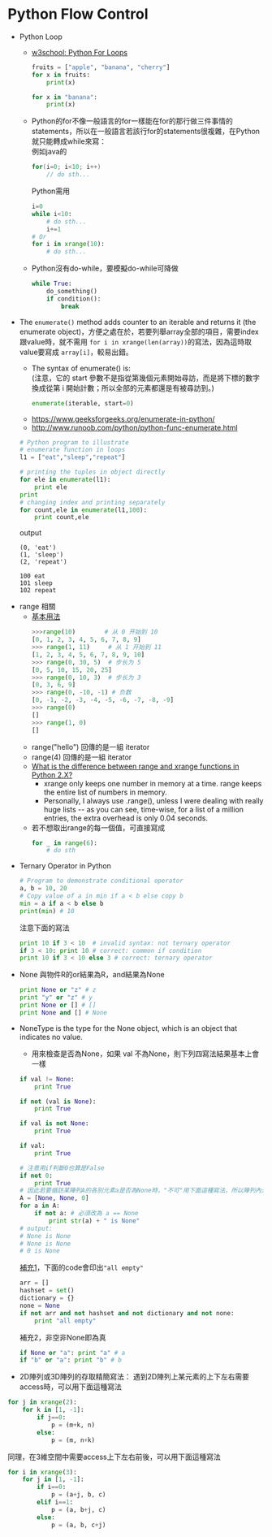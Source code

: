 # Python Flow Control
* Python Loop
    * [w3school: Python For Loops](https://www.w3schools.com/python/python_for_loops.asp)
        ```python
        fruits = ["apple", "banana", "cherry"]
        for x in fruits:
            print(x)

        for x in "banana":
            print(x)
        ```
    * Python的for不像一般語言的for一樣能在for的那行做三件事情的statements，所以在一般語言若該行for的statements很複雜，在Python就只能轉成while來寫：\
        例如java的
        ```java
        for(i=0; i<10; i++)
            // do sth...
        ```
        Python需用
        ```python
        i=0
        while i<10:
            # do sth...
            i+=1
        # Or
        for i in xrange(10):
            # do sth...
        ```
    * Python沒有do-while，要模擬do-while可降做
        ```python
        while True:
            do_something()
            if condition():
                break
        ```

* The `enumerate()` method adds counter to an iterable and returns it (the enumerate object)，方便之處在於，若要列舉array全部的項目，需要index跟value時，就不需用 `for i in xrange(len(array))`的寫法，因為這時取value要寫成 `array[i]`，較易出錯。
    * The syntax of enumerate() is:\
        (注意，它的 start 參數不是指從第幾個元素開始尋訪，而是將下標的數字換成從第 i 開始計數；所以全部的元素都還是有被尋訪到。)
        ```python
        enumerate(iterable, start=0)
        ```
    * https://www.geeksforgeeks.org/enumerate-in-python/
    * http://www.runoob.com/python/python-func-enumerate.html

    ```python
    # Python program to illustrate 
    # enumerate function in loops 
    l1 = ["eat","sleep","repeat"] 
    
    # printing the tuples in object directly 
    for ele in enumerate(l1): 
        print ele 
    print 
    # changing index and printing separately 
    for count,ele in enumerate(l1,100): 
        print count,ele 
    ```
    output
    ```
    (0, 'eat')
    (1, 'sleep')
    (2, 'repeat')

    100 eat
    101 sleep
    102 repeat
    ```

- range 相關
    - [基本用法](https://www.runoob.com/python/python-func-range.html)
        ```python
        >>>range(10)        # 从 0 开始到 10
        [0, 1, 2, 3, 4, 5, 6, 7, 8, 9]
        >>> range(1, 11)     # 从 1 开始到 11
        [1, 2, 3, 4, 5, 6, 7, 8, 9, 10]
        >>> range(0, 30, 5)  # 步长为 5
        [0, 5, 10, 15, 20, 25]
        >>> range(0, 10, 3)  # 步长为 3
        [0, 3, 6, 9]
        >>> range(0, -10, -1) # 负数
        [0, -1, -2, -3, -4, -5, -6, -7, -8, -9]
        >>> range(0)
        []
        >>> range(1, 0)
        []
        ```
    - range("hello") 回傳的是一組 iterator
    - range(4) 回傳的是一組 iterator
    - [What is the difference between range and xrange functions in Python 2.X?](https://stackoverflow.com/questions/94935/what-is-the-difference-between-range-and-xrange-functions-in-python-2-x)
        * xrange only keeps one number in memory at a time. range keeps the entire list of numbers in memory.
        * Personally, I always use .range(), unless I were dealing with really huge lists -- as you can see, time-wise, for a list of a million entries, the extra overhead is only 0.04 seconds.
    - 若不想取出range的每一個值，可直接寫成
        ```python
        for _ in range(6):
            # do sth
        ```
* Ternary Operator in Python
    ```python
    # Program to demonstrate conditional operator 
    a, b = 10, 20
    # Copy value of a in min if a < b else copy b 
    min = a if a < b else b     
    print(min) # 10
    ```
    注意下面的寫法
    ```python
    print 10 if 3 < 10  # invalid syntax: not ternary operator 
    if 3 < 10: print 10 # correct: common if condition
    print 10 if 3 < 10 else 3 # correct: ternary operator
    ```
* None 與物件R的or結果為R，and結果為None
    ```python
    print None or "z" # z
    print "y" or "z" # y
    print None or [] # []
    print None and [] # None
    ```
* NoneType is the type for the None object, which is an object that indicates no value.
    * 用來檢查是否為None，如果 val 不為None，則下列四寫法結果基本上會一樣
    ```python
    if val != None:
        print True

    if not (val is None):
        print True

    if val is not None:
        print True

    if val:
        print True

    # 注意用if判斷0也算是False
    if not 0:
        print True
    # 因此若要循訪某陣列A的各別元素a是否為None時，"不可"用下面這種寫法，所以陣列內元素若是nullable，建議要用 xxx == None 來取代 not xxx 的用法，才能避免誤判。
    A = [None, None, 0]
    for a in A:
        if not a: # 必須改為 a == None
            print str(a) + " is None"
    # output:
    # None is None
    # None is None
    # 0 is None 
    ```
    [補充1](https://stackoverflow.com/questions/7816363/if-a-vs-if-a-is-not-none/7825137#7825137)，下面的code會印出`"all empty"`
    ```python
    arr = []
    hashset = set()
    dictionary = {}
    none = None
    if not arr and not hashset and not dictionary and not none:
        print "all empty"
    ```
    補充2，非空非None即為真
    ```python
    if None or "a": print "a" # a
    if "b" or "a": print "b" # b
    ```

* 2D陣列或3D陣列的存取精簡寫法：
遇到2D陣列上某元素的上下左右需要access時，可以用下面這種寫法
```python
for j in xrange(2):
	for k in [1, -1]:
		if j==0:
			p = (m+k, n)
		else:
			p = (m, n+k)
```
同理，在3維空間中需要access上下左右前後，可以用下面這種寫法
```python
for i in xrange(3):
	for j in [1, -1]:
		if i==0:
			p = (a+j, b, c)
		elif i==1:
			p = (a, b+j, c)
		else:
			p = (a, b, c+j)
```